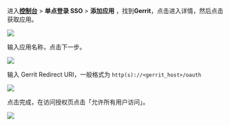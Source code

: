 <IntegrationDetailCard title="`在 ${$localeConfig.brandName} 中创建应用`">

进入[**控制台**](https://console.authing.cn) > **单点登录 SSO** > **添加应用** ，找到**Gerrit**，点击进入详情，然后点击获取应用。

![](~@imagesZhCn/integration/gerrit/1-1.png)

输入应用名称，点击下一步。

![](~@imagesZhCn/integration/gerrit/1-2.png)

输入 Gerrit Redirect URI，一般格式为 `http(s)://<gerrit_host>/oauth`

![](~@imagesZhCn/integration/gerrit/1-3.png)

点击完成，在访问授权页点击「允许所有用户访问」。

![](~@imagesZhCn/integration/gerrit/1-4.png)

</IntegrationDetailCard>
